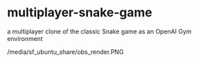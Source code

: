 # multiplayer-snake-game
 a multiplayer clone of the classic Snake game as an OpenAI Gym environment 

/media/sf_ubuntu_share/obs_render.PNG
